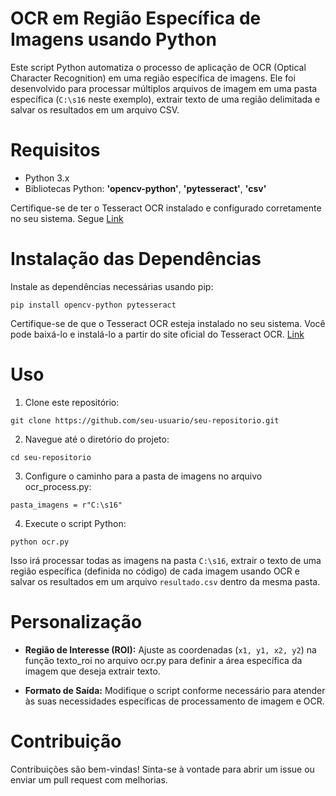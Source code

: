 # OCR em Região Específica de Imagens usando Python

Este script Python automatiza o processo de aplicação de OCR (Optical Character Recognition) em uma região específica de imagens. Ele foi desenvolvido para processar múltiplos arquivos de imagem em uma pasta específica (`C:\s16` neste exemplo), extrair texto de uma região delimitada e salvar os resultados em um arquivo CSV.

# Requisitos

* Python 3.x
* Bibliotecas Python: **'opencv-python'**, **'pytesseract'**, **'csv'**

Certifique-se de ter o Tesseract OCR instalado e configurado corretamente no seu sistema. Segue [Link](https://github.com/UB-Mannheim/tesseract/wiki)

# Instalação das Dependências
Instale as dependências necessárias usando pip:

```
pip install opencv-python pytesseract
```
Certifique-se de que o Tesseract OCR esteja instalado no seu sistema. Você pode baixá-lo e instalá-lo a partir do site oficial do Tesseract OCR. [Link](https://github.com/UB-Mannheim/tesseract/wiki)

# Uso
1. Clone este repositório:

```
git clone https://github.com/seu-usuario/seu-repositorio.git
```

2. Navegue até o diretório do projeto:

```
cd seu-repositorio
```

3. Configure o caminho para a pasta de imagens no arquivo ocr_process.py:

```
pasta_imagens = r"C:\s16"
```

4. Execute o script Python:

```
python ocr.py
```
Isso irá processar todas as imagens na pasta `C:\s16`, extrair o texto de uma região específica (definida no código) de cada imagem usando OCR e salvar os resultados em um arquivo `resultado.csv` dentro da mesma pasta.

# Personalização

* **Região de Interesse (ROI):** Ajuste as coordenadas (`x1, y1, x2, y2`) na função texto_roi no arquivo ocr.py para definir a área específica da imagem que deseja extrair texto.

* **Formato de Saída:** Modifique o script conforme necessário para atender às suas necessidades específicas de processamento de imagem e OCR.

# Contribuição

Contribuições são bem-vindas! Sinta-se à vontade para abrir um issue ou enviar um pull request com melhorias.
